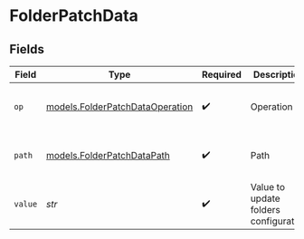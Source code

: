 # FolderPatchData


## Fields

| Field                                                                    | Type                                                                     | Required                                                                 | Description                                                              | Example                                                                  |
| ------------------------------------------------------------------------ | ------------------------------------------------------------------------ | ------------------------------------------------------------------------ | ------------------------------------------------------------------------ | ------------------------------------------------------------------------ |
| `op`                                                                     | [models.FolderPatchDataOperation](../models/folderpatchdataoperation.md) | :heavy_check_mark:                                                       | Operation                                                                | {<br/>"value": "replace"<br/>}                                           |
| `path`                                                                   | [models.FolderPatchDataPath](../models/folderpatchdatapath.md)           | :heavy_check_mark:                                                       | Path                                                                     | {<br/>"value": "name"<br/>}                                              |
| `value`                                                                  | *str*                                                                    | :heavy_check_mark:                                                       | Value to update folders configuration                                    | {<br/>"value": "test"<br/>}                                              |